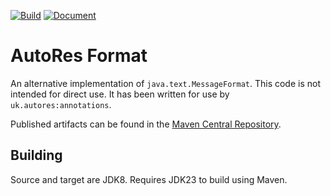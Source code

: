 [![Build](https://github.com/autores-uk/format/actions/workflows/ci.yaml/badge.svg)](https://github.com/autores-uk/format/actions/workflows/ci.yaml)
[![Document](https://github.com/autores-uk/format/actions/workflows/docs.yaml/badge.svg)](https://github.com/autores-uk/format/actions/workflows/docs.yaml)

# AutoRes Format

An alternative implementation of `java.text.MessageFormat`.
This code is not intended for direct use.
It has been written for use by `uk.autores:annotations`.

Published artifacts can be found in the
[Maven Central Repository](https://central.sonatype.com/artifact/uk.autores/format).

## Building

Source and target are JDK8.
Requires JDK23 to build using Maven.
